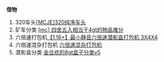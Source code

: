 **借物**
1. 320车头[[MCJE]320纯净车头](https://www.bilibili.com/video/BV1LKKFehEFh/?share_source=copy_web&vd_source=2944450cffb6364cc71d92cc4ae74ad5)
2. 矿车分类 [[mc] 四舍五入相当于4gt的物品堆分](https://www.bilibili.com/video/BV1Du411n7SD/?share_source=copy_web&vd_source=2944450cffb6364cc71d92cc4ae74ad5)
3. 六倍速打包机[【1.16+】最小静音六倍速潜影盒打包机 3X4X4]( https://www.bilibili.com/video/BV1qP4y1G7mz/?share_source=copy_web&vd_source=2944450cffb6364cc71d92cc4ae74ad5)
4. 六倍速混杂打包机 [六倍速混杂打包机](https://github.com/acaciachan/tree-hole/blob/main/%E6%8A%95%E5%BD%B1%E4%B8%8E%E5%AD%98%E6%A1%A3/07.%20%E7%89%A9%E5%93%81%E4%B8%8E%E5%AD%98%E5%82%A8/03.%20%E6%89%93%E5%8C%85%E6%9C%BA/%E6%B7%B7%E6%9D%82%E6%89%93%E5%8C%85%E6%9C%BA/%E5%85%AD%E5%80%8D%E9%80%9F%E5%85%A8%E6%A3%80%E6%B5%8B%E6%B7%B7%E6%9D%82%E6%89%93%E5%8C%85%E6%9C%BA%20v5.litematic)
5. 潜影盒分类 [金合欢的8gt盒子分类v5](https://github.com/acaciachan/tree-hole/blob/main/%E6%8A%95%E5%BD%B1%E4%B8%8E%E5%AD%98%E6%A1%A3/07.%20%E7%89%A9%E5%93%81%E4%B8%8E%E5%AD%98%E5%82%A8/05.%20%E7%9B%92%E5%AD%90%E7%9B%B8%E5%85%B3/%E5%8D%95%E7%A7%8D%E7%89%A9%E5%93%81%E7%9B%92%E5%AD%90%E5%88%86%E7%B1%BB/%E9%87%91%E5%90%88%E6%AC%A2%E7%9A%848gt%E7%9B%92%E5%AD%90%E5%88%86%E7%B1%BB/%E9%87%91%E5%90%88%E6%AC%A2%E7%9A%848gt%E7%9B%92%E5%AD%90%E5%88%86%E7%B1%BBv5%20(1.16%2B%E5%85%A8%E9%94%81).litematic)